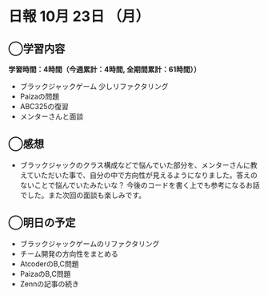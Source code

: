 # 日報  10月 23日 （月）

## ◯学習内容

**学習時間：4時間（今週累計：4時間, 全期間累計：61時間））**
- ブラックジャックゲーム 少しリファクタリング
- Paizaの問題
- ABC325の復習
- メンターさんと面談

## ◯感想
- ブラックジャックのクラス構成などで悩んでいた部分を、メンターさんに教えていただいた事で、自分の中で方向性が見えるようになりました。答えのないことで悩んでいたみたいな？ 今後のコードを書く上でも参考になるお話でした。また次回の面談も楽しみです。

## ◯明日の予定
- ブラックジャックゲームのリファクタリング
- チーム開発の方向性をまとめる
- AtcoderのB,C問題
- PaizaのB,C問題
- Zennの記事の続き